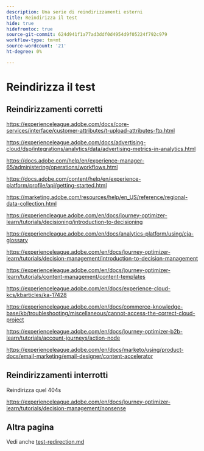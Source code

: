 ```yaml
---
description: Una serie di reindirizzamenti esterni
title: Reindirizza il test
hide: true
hidefromtoc: true
source-git-commit: 624d941f1a77ad3ddf0d4954d9f05224f792c979
workflow-type: tm+mt
source-wordcount: '21'
ht-degree: 0%

---
```


# Reindirizza il test

## Reindirizzamenti corretti

<https://experienceleague.adobe.com/docs/core-services/interface/customer-attributes/t-upload-attributes-ftp.html>

<https://experienceleague.adobe.com/docs/advertising-cloud/dsp/integrations/analytics/data/advertising-metrics-in-analytics.html>

<https://docs.adobe.com/help/en/experience-manager-65/administering/operations/workflows.html>

<https://docs.adobe.com/content/help/en/experience-platform/profile/api/getting-started.html>

<https://marketing.adobe.com/resources/help/en_US/reference/regional-data-collection.html>

<https://experiencleague.adobe.com/en/docs/journey-optimizer-learn/tutorials/decisioning/introduction-to-decisioning>

<https://experiencleague.adobe.com/en/docs/analytics-platform/using/cja-glossary>

<https://experienceleague.adobe.com/en/docs/journey-optimizer-learn/tutorials/decision-management/introduction-to-decision-management>

<https://experienceleague.adobe.com/en/docs/journey-optimizer-learn/tutorials/content-management/content-templates>

<https://experienceleague.adobe.com/en/docs/experience-cloud-kcs/kbarticles/ka-17428>

<https://experienceleague.adobe.com/en/docs/commerce-knowledge-base/kb/troubleshooting/miscellaneous/cannot-access-the-correct-cloud-project>

<https://experienceleague.adobe.com/en/docs/journey-optimizer-b2b-learn/tutorials/account-journeys/action-node>

<https://experienceleague.adobe.com/en/docs/marketo/using/product-docs/email-marketing/email-designer/content-accelerator>

## Reindirizzamenti interrotti

Reindirizza quel 404s

<https://experienceleague.adobe.com/en/docs/journey-optimizer-learn/tutorials/decision-management/nonsense>

## Altra pagina

Vedi anche [test-redirection.md](test-redirection.md)
